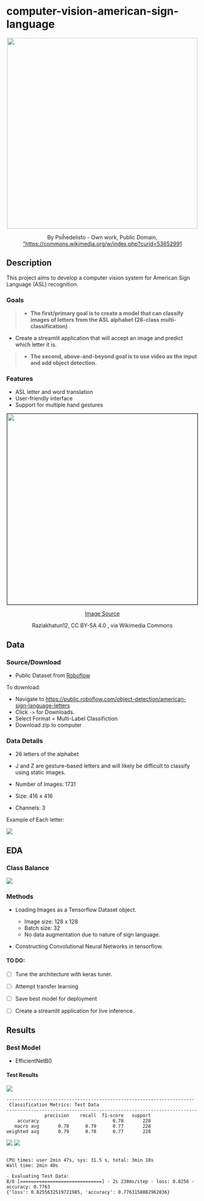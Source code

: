 # computer-vision-american-sign-language


<center><img src="images/American_Sign_Language_ASL.svg" width=500px>
<p>By Psiĥedelisto - Own work, Public Domain, <a href="https://commons.wikimedia.org/w/index.php?curid=53652991">"https://commons.wikimedia.org/w/index.php?curid=53652991</a><p>
</center>

## Description

This project aims to develop a computer vision system for American Sign Language (ASL) recognition. 


### Goals 
> - **The first/primary goal is to create a model that can classify images of letters from the ASL alphabet (26-class multi-classification)**
- Create a streamlit application that will accept an image and predict which letter it is.

> - **The second, above-and-beyond goal is to use video as the input and add object detection.**

### Features

- ASL letter and word translation
- User-friendly interface
- Support for multiple hand gestures

<center><img src="images/Sign_language_alphabet_(58).png" width=500px style="border:solid black 1px"> 

<p><a href="https://commons.wikimedia.org/wiki/File:Sign_language_alphabet_(58).png">Image Source</a> </p>
<p> Raziakhatun12, CC BY-SA 4.0 <https://creativecommons.org/licenses/by-sa/4.0>, via Wikimedia Commons</p>

</center>




## Data

### Source/Download
- Public Dataset from [Roboflow](https://public.roboflow.com/object-detection/american-sign-language-letters)


To download:
- Navigate to https://public.roboflow.com/object-detection/american-sign-language-letters
- Click `->` for Downloads.
- Select Format =  Multi-Label Classifiction
- Download zip to computer


### Data Details
- 26 letters of the alphabet
- J and Z are gesture-based letters and will likely be difficult to classify using static images.

- Number of Images: 1731
- Size: 416 x  416 
- Channels: 3

Example of Each letter:

<img src="images/eda_example_letters.png">


## EDA



### Class Balance




<img src="images/label_dist.png">



### Methods


- Loading Images as a Tensorflow Dataset object.
    - Image size: 128 x 128
    - Batch size: 32   
    - No data augmentation due to nature of sign language.

- Constructing Convolutional Neural Networks in tensorflow.



#### TO DO:
- [ ] Tune the architecture with keras tuner.
- [ ] Attempt transfer learning
- [ ] Save best model for deployment
- [ ] Create a streamlit application for live inference.


## Results


### Best Model

- EfficientNetB0


#### Test Results


<img src="images/best_model_history.png">

```
---------------------------------------------------------------------
 Classification Metrics: Test Data
----------------------------------------------------------------------
              precision    recall  f1-score   support
    accuracy                           0.78       228
   macro avg       0.78      0.79      0.77       228
weighted avg       0.79      0.78      0.77       228
```




<img src="images/best_model_conf_matrix.png">

<img src="images/best_model_results_bar.png">


```

CPU times: user 2min 47s, sys: 31.5 s, total: 3min 18s
Wall time: 2min 40s

- Evaluating Test Data:
8/8 [==============================] - 2s 238ms/step - loss: 0.8256 - accuracy: 0.7763
{'loss': 0.8255632519721985, 'accuracy': 0.7763158082962036}
```

